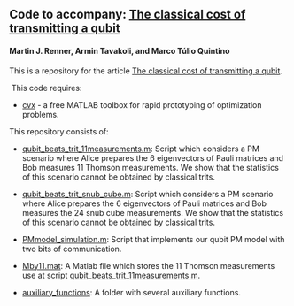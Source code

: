 ## Code to accompany: [The classical cost of transmitting a qubit](https://arxiv.org/abs/2207.02244)

#### Martin J. Renner, Armin Tavakoli, and Marco Túlio Quintino


This is a repository for the article [The classical cost of transmitting a qubit](https://arxiv.org/abs/2207.02244).

 This code requires:
- [cvx](http://cvxr.com/) - a free MATLAB toolbox for rapid prototyping of optimization problems.

This repository consists of:

- [qubit_beats_trit_11measurements.m](https://github.com/mtcq/prepare_and_measure_with_POVMs/blob/main/qubit_beats_trit_11measurements.m):
Script which considers a PM scenario where Alice prepares the 6 eigenvectors of Pauli matrices and Bob measures 11 Thomson measurements.
We show that the statistics of this scenario cannot be obtained by classical trits.

- [qubit_beats_trit_snub_cube.m](https://github.com/mtcq/prepare_and_measure_with_POVMs/blob/main/qubit_beats_trit_snub_cube.m):
Script which considers a PM scenario where Alice prepares the 6 eigenvectors of Pauli matrices and Bob measures the 24 snub cube measurements.
We show that the statistics of this scenario cannot be obtained by classical trits.

- [PMmodel_simulation.m](https://github.com/mtcq/prepare_and_measure_with_POVMs/blob/main/PMmodel_simulation.m):
Script that implements our qubit PM model with two bits of communication.

- [Mby11.mat](https://github.com/mtcq/prepare_and_measure_with_POVMs/blob/main/Mby11.mat):
A Matlab file which stores the 11 Thomson measurements use at script [qubit_beats_trit_11measurements.m](https://github.com/mtcq/prepare_and_measure_with_POVMs/blob/main/qubit_beats_trit_11measurements.m).

- [auxiliary_functions](https://github.com/mtcq/prepare_and_measure_with_POVMs/tree/main/auxiliary_functions):
A folder with several auxiliary functions.
